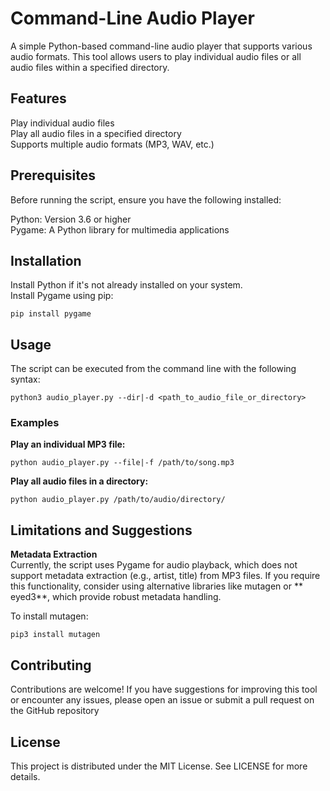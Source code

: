 # Command-Line Audio Player
A simple Python-based command-line audio player that supports various audio formats. This tool allows users to play individual audio files or all audio files within a specified directory.

## Features
Play individual audio files  
Play all audio files in a specified directory  
Supports multiple audio formats (MP3, WAV, etc.)  

## Prerequisites
Before running the script, ensure you have the following installed:

Python: Version 3.6 or higher  
Pygame: A Python library for multimedia applications  

## Installation
Install Python if it's not already installed on your system.  
Install Pygame using pip:
```
pip install pygame
```
## Usage
The script can be executed from the command line with the following syntax:

```
python3 audio_player.py --dir|-d <path_to_audio_file_or_directory>
```

### Examples
**Play an individual MP3 file:**

```
python audio_player.py --file|-f /path/to/song.mp3
```

**Play all audio files in a directory:**

```
python audio_player.py /path/to/audio/directory/
```

## Limitations and Suggestions
**Metadata Extraction**  
Currently, the script uses Pygame for audio playback, which does not support metadata extraction (e.g., artist, title) from MP3 files. If you require this functionality, consider using alternative libraries like mutagen or ** eyed3**, which provide robust metadata handling.

To install mutagen:

```
pip3 install mutagen
```

## Contributing
Contributions are welcome! If you have suggestions for improving this tool or encounter any issues, please open an issue or submit a pull request on the GitHub repository

## License
This project is distributed under the MIT License. See LICENSE for more details.